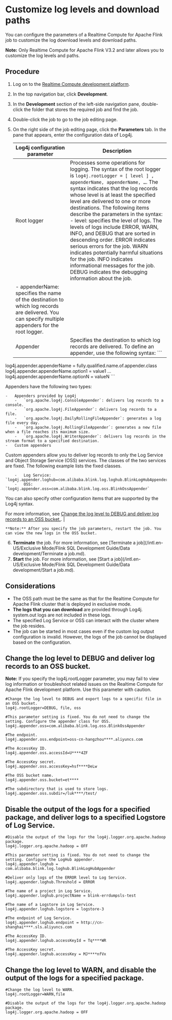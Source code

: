 # Customize log levels and download paths

You can configure the parameters of a Realtime Compute for Apache Flink job to customize the log download levels and download paths.

**Note:** Only Realtime Compute for Apache Flink V3.2 and later allows you to customize the log levels and paths.

## Procedure

1.  Log on to the [Realtime Compute development platform](https://stream-ap-southeast-3.console.aliyun.com).
2.  In the top navigation bar, click **Development**.
3.  In the **Development** section of the left-side navigation pane, double-click the folder that stores the required job and find the job.
4.  Double-click the job to go to the job editing page.
5.  On the right side of the job editing page, click the **Parameters** tab. In the pane that appears, enter the configuration data of Log4j.

    |Log4j configuration parameter|Description|
    |-----------------------------|-----------|
    |Root logger|Processes some operations for logging. The syntax of the root logger is `log4j.rootLogger = [ level ] , appenderName, appenderName, …`. The syntax indicates that the log records whose level is at least the specified level are delivered to one or more destinations. The following items describe the parameters in the syntax:     -   level: specifies the level of logs. The levels of logs include ERROR, WARN, INFO, and DEBUG that are sorted in descending order. ERROR indicates serious errors for the job. WARN indicates potentially harmful situations for the job. INFO indicates informational messages for the job. DEBUG indicates the debugging information about the job.
    -   appenderName: specifies the name of the destination to which log records are delivered. You can specify multiple appenders for the root logger. |
    |Appender|Specifies the destination to which log records are delivered. To define an appender, use the following syntax:     ```
log4j.appender.appenderName = fully.qualified.name.of.appender.class
log4j.appender.appenderName.option1 = value1
...
log4j.appender.appenderName.optionN = valueN
    ```

Appenders have the following two types:

    -   Appenders provided by Log4j
        -   `org.apache.log4j.ConsoleAppender`: delivers log records to a console.
        -   `org.apache.log4j.FileAppender`: delivers log records to a file.
        -   `org.apache.log4j.DailyRollingFileAppender`: generates a log file every day.
        -   `org.apache.log4j.RollingFileAppender`: generates a new file when a file reaches its maximum size.
        -   `org.apache.log4j.WriterAppender`: delivers log records in the stream format to a specified destination.
    -   Custom appenders

Custom appenders allow you to deliver log records to only the Log Service and Object Storage Service \(OSS\) services. The classes of the two services are fixed. The following example lists the fixed classes.

        -   Log Service: `log4j.appender.loghub=com.alibaba.blink.log.loghub.BlinkLogHubAppender`
        -   OSS: `log4j.appender.oss=com.alibaba.blink.log.oss.BlinkOssAppender`
You can also specify other configuration items that are supported by the Log4j syntax.

For more information, see [Change the log level to DEBUG and deliver log records to an OSS bucket.](#section_r62_ub6_xmu). |

    **Note:** After you specify the job parameters, restart the job. You can view the new logs in the OSS bucket.

6.  **Terminate** the job. For more information, see [Terminate a job](/intl.en-US/Exclusive Mode/Flink SQL Development Guide/Data development/Terminate a job.md).
7.  **Start** the job. For more information, see [Start a job](/intl.en-US/Exclusive Mode/Flink SQL Development Guide/Data development/Start a job.md).

## Considerations

-   The OSS path must be the same as that for the Realtime Compute for Apache Flink cluster that is deployed in exclusive mode.
-   **The logs that you can download** are provided through Log4j. system.out logs are not included in these logs.
-   The specified Log Service or OSS can interact with the cluster where the job resides.
-   The job can be started in most cases even if the custom log output configuration is invalid. However, the logs of the job cannot be displayed based on the configuration.

## Change the log level to DEBUG and deliver log records to an OSS bucket.

**Note:** If you specify the log4j.rootLogger parameter, you may fail to view log information or troubleshoot related issues on the Realtime Compute for Apache Flink development platform. Use this parameter with caution.

```
#Change the log level to DEBUG and export logs to a specific file in an OSS bucket.
log4j.rootLogger=DEBUG, file, oss

#This parameter setting is fixed. You do not need to change the setting. Configure the appender class for OSS.
log4j.appender.oss=com.alibaba.blink.log.oss.BlinkOssAppender

#The endpoint.
log4j.appender.oss.endpoint=oss-cn-hangzhou****.aliyuncs.com

#The AccessKey ID.
log4j.appender.oss.accessId=U****4ZF  

#The AccessKey secret.
log4j.appender.oss.accessKey=hsf****DeLw   

#The OSS bucket name.
log4j.appender.oss.bucket=et**** 

#The subdirectory that is used to store logs.           
log4j.appender.oss.subdir=/luk****/test/
```

## Disable the output of the logs for a specified package, and deliver logs to a specified Logstore of Log Service.

```
#Disable the output of the logs for the log4j.logger.org.apache.hadoop package.
log4j.logger.org.apache.hadoop = OFF

#This parameter setting is fixed. You do not need to change the setting. Configure the LogHub appender.       
log4j.appender.loghub = com.alibaba.blink.log.loghub.BlinkLogHubAppender

#Deliver only logs of the ERROR level to Log Service.
log4j.appender.loghub.Threshold = ERROR

#The name of a project in Log Service.
log4j.appender.loghub.projectName = blink-errdumpsls-test

#The name of a Logstore in Log Service.
log4j.appender.loghub.logstore = logstore-3

#The endpoint of Log Service.
log4j.appender.loghub.endpoint = http://cn-shanghai****.sls.aliyuncs.com

#The AccessKey ID.
log4j.appender.loghub.accessKeyId = Tq****WR

#The AccessKey secret.
log4j.appender.loghub.accessKey = MJ****nfVx
```

## Change the log level to WARN, and disable the output of the logs for a specified package.

```
#Change the log level to WARN.
log4j.rootLogger=WARN,file

#Disable the output of the logs for the log4j.logger.org.apache.hadoop package.
log4j.logger.org.apache.hadoop = OFF
```

